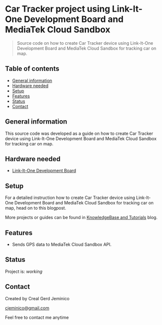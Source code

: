 # Car Tracker project using Link-It-One Development Board and MediaTek Cloud Sandbox
> Source code on how to create Car Tracker device using Link-It-One Development Board and MediaTek Cloud Sandbox for tracking car on map.

## Table of contents
* [General information](#general-information)
* [Hardware needed](#hardware-needed)
* [Setup](#setup)
* [Features](#features)
* [Status](#status)
* [Contact](#contact)

## General information
This source code was developed as a guide on how to create Car Tracker device using Link-It-One Development Board and MediaTek Cloud Sandbox for tracking car on map.

## Hardware needed
* [Link-It-One Development Board](https://store.createlabz.com/collections/development-platform/products/15-002)

## Setup
For a detailed instruction how to create Car Tracker device using Link-It-One Development Board and MediaTek Cloud Sandbox for tracking car on map, head on to this blogpost.

More projects or guides can be found in [KnowledgeBase and Tutorials](https://store.createlabz.com/blogs/createlabz-tutorials) blog.

## Features
* Sends GPS data to MediaTek Cloud Sandbox API.

## Status
Project is: _working_

## Contact
Created by Creal Gerd Jeminico

cjeminico@gmail.com

Feel free to contact me anytime 
